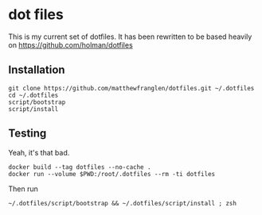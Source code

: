 dot files
=========

This is my current set of dotfiles. It has been rewritten to be based heavily on https://github.com/holman/dotfiles


Installation
------------

    git clone https://github.com/matthewfranglen/dotfiles.git ~/.dotfiles
    cd ~/.dotfiles
    script/bootstrap
    script/install

Testing
-------

Yeah, it's that bad.

    docker build --tag dotfiles --no-cache .
    docker run --volume $PWD:/root/.dotfiles --rm -ti dotfiles

Then run

    ~/.dotfiles/script/bootstrap && ~/.dotfiles/script/install ; zsh
